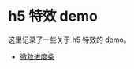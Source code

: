 # h5 特效 demo

这里记录了一些关于 h5 特效的 demo。

* [微粒进度条](http://htmlpreview.github.io/?https://github.com/shuizhongxiong/h5-demo/blob/master/src/pages/loading-particle/particle.html)
